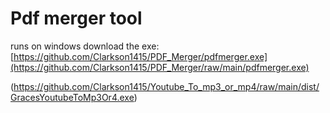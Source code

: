 # Pdf merger tool
runs on windows
download the exe: [https://github.com/Clarkson1415/PDF_Merger/pdfmerger.exe](https://github.com/Clarkson1415/PDF_Merger/raw/main/pdfmerger.exe)

(https://github.com/Clarkson1415/Youtube_To_mp3_or_mp4/raw/main/dist/GracesYoutubeToMp3Or4.exe)
